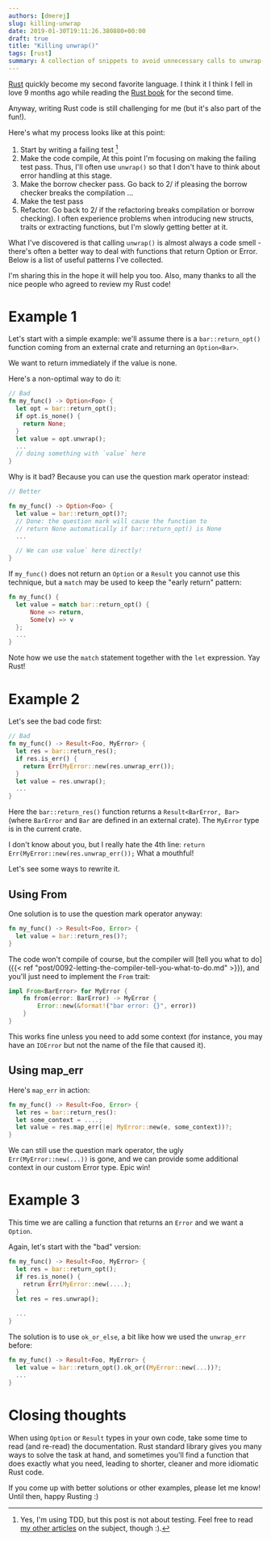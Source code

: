 ```yaml
---
authors: [dmerej]
slug: killing-unwrap
date: 2019-01-30T19:11:26.380880+00:00
draft: true
title: "Killing unwrap()"
tags: [rust]
summary: A collection of snippets to avoid unnecessary calls to unwrap() in Rust
---
```


[Rust](/tags/rust) quickly become my second favorite language. I think it
I think I fell in love 9 months ago while reading the [Rust book](https://doc.rust-lang.org/book/) for the second time.

Anyway, writing Rust code is still challenging for me (but it's also part of the fun!).

Here's what my process looks like at this point:

1. Start by writing a failing test [^1]
2. Make the code compile, At this point I'm focusing on making the failing test pass. Thus, I'll often use `unwrap()` so that I don't have to think about error handling at this stage.
3. Make the borrow checker pass. Go back to 2/ if pleasing the borrow checker breaks the compilation ...
4. Make the test pass
5. Refactor. Go back to 2/ if the refactoring breaks compilation or borrow checking). I often experience problems when introducing new structs, traits or extracting functions, but I'm slowly getting better at it.


What I've discovered is that calling `unwrap()` is almost always a code smell - there's often a better way to deal with functions that return Option or Error. Below is a list of useful patterns I've collected.

I'm sharing this in the hope it will help you too. Also, many thanks to all the nice people who agreed to review my Rust code!



# Example 1

Let's start with a simple example: we'll assume there is a `bar::return_opt()` function coming from an external crate and returning an `Option<Bar>`.

We want to return immediately if the value is none.

Here's a non-optimal way to do it:

```rust
// Bad
fn my_func() -> Option<Foo> {
  let opt = bar::return_opt();
  if opt.is_none() {
    return None;
  }
  let value = opt.unwrap();
  ...
  // doing something with `value` here
}
```

Why is it bad? Because you can use the question mark operator instead:

```rust
// Better

fn my_func() -> Option<Foo> {
  let value = bar::return_opt()?;
  // Done: the question mark will cause the function to
  // return None automatically if bar::return_opt() is None
  ...

  // We can use value` here directly!
}
```

If `my_func()` does not return an `Option` or a `Result` you cannot
use this technique, but a `match` may be used to keep the "early return"
pattern:

```rust
fn my_func() {
  let value = match bar::return_opt() {
      None => return,
      Some(v) => v
  };
  ...
}
```

Note how we use the `match` statement together with the `let` expression. Yay Rust!


# Example 2

Let's see the bad code first:

```rust
// Bad
fn my_func() -> Result<Foo, MyError> {
  let res = bar::return_res();
  if res.is_err() {
    return Err(MyError::new(res.unwrap_err());
  }
  let value = res.unwrap();
  ...
}
```

Here the `bar::return_res()` function returns a `Result<BarError, Bar>` (where
`BarError` and `Bar` are defined in an external crate). The `MyError` type is in the current crate.

I don't know about you, but I really hate the 4th line: `return Err(MyError::new(res.unwrap_err());` What a mouthful!

Let's see some ways to rewrite it.

## Using From

One solution is to use the question mark operator anyway:

```rust
fn my_func() -> Result<Foo, Error> {
  let value = bar::return_res()?;
}
```

The code won't compile of course, but the compiler will [tell you what to do]({{< ref "post/0092-letting-the-compiler-tell-you-what-to-do.md" >}}),
and you'll just need to implement the `From` trait:

```rust
impl From<BarError> for MyError {
    fn from(error: BarError) -> MyError {
        Error::new(&format!("bar error: {}", error))
    }
}
```

This works fine unless you need to add some context (for instance, you may have an `IOError` but not the name of the file that caused it).

## Using map_err

Here's `map_err` in action:

```rust
fn my_func() -> Result<Foo, Error> {
  let res = bar::return_res():
  let some_context = ....;
  let value = res.map_err(|e| MyError::new(e, some_context))?;
}
```

We can still use the question mark operator, the ugly `Err(MyError::new(...))`
is gone, and we can provide some additional context in our custom Error type. Epic win!

# Example 3

This time we are calling a function that returns an `Error` and we want a `Option`.

Again, let's start with the "bad" version:

```rust
fn my_func() -> Result<Foo, MyError> {
  let res = bar::return_opt();
  if res.is_none() {
    retrun Err(MyError::new(....);
  }
  let res = res.unwrap();

  ...
}
```

The solution is to use `ok_or_else`, a bit like how we used the `unwrap_err` before:

```rust
fn my_func() -> Result<Foo, MyError> {
  let value = bar::return_opt().ok_or((MyError::new(...))?;
  ...
}
```

# Closing thoughts

When using `Option` or `Result` types in your own code, take some time to read
(and re-read) the documentation. Rust standard library gives you many ways to
solve the task at hand, and sometimes you'll find a function that does exactly
what you need, leading to shorter, cleaner and more idiomatic Rust code.

If you come up with better solutions or other examples, please let me know!
Until then, happy Rusting :)

[^1]: Yes, I'm using TDD, but this post is not about testing. Feel free to read [my other articles](/tags/testing) on the subject, though :).
